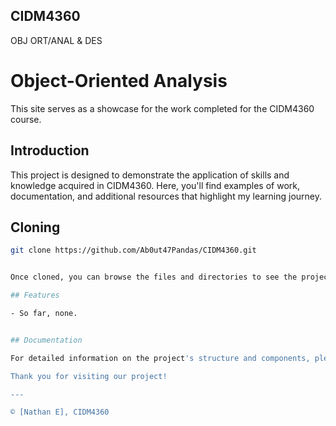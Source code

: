 ## CIDM4360
OBJ ORT/ANAL &amp; DES

# Object-Oriented Analysis

This site serves as a showcase for the work completed for the CIDM4360 course.

## Introduction

This project is designed to demonstrate the application of skills and knowledge acquired in CIDM4360. Here, you'll find examples of work, documentation, and additional resources that highlight my learning journey.

## Cloning

```bash
git clone https://github.com/Ab0ut47Pandas/CIDM4360.git


Once cloned, you can browse the files and directories to see the project components.

## Features

- So far, none.


## Documentation

For detailed information on the project's structure and components, please refer to the [Documentation](/CHANGELOG.md) section.

Thank you for visiting our project!

---

© [Nathan E], CIDM4360
